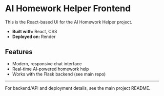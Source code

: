 # AI Homework Helper Frontend

This is the React-based UI for the AI Homework Helper project.

- **Built with:** React, CSS
- **Deployed on:** Render

## Features
- Modern, responsive chat interface
- Real-time AI-powered homework help
- Works with the Flask backend (see main repo)

---
For backend/API and deployment details, see the main project README.
